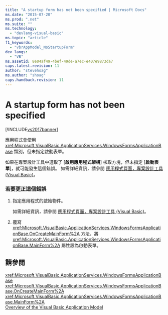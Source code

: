 ```yaml
---
title: "A startup form has not been specified | Microsoft Docs"
ms.date: "2015-07-20"
ms.prod: ".net"
ms.suite: ""
ms.technology: 
  - "devlang-visual-basic"
ms.topic: "article"
f1_keywords: 
  - "vbrAppModel_NoStartupForm"
dev_langs: 
  - "VB"
ms.assetid: 8e04af49-4bef-49de-a7ec-e407e9873da7
caps.latest.revision: 11
author: "stevehoag"
ms.author: "shoag"
caps.handback.revision: 11
---
```

# A startup form has not been specified
[!INCLUDE[vs2017banner](../../../visual-basic/includes/vs2017banner.md)]

應用程式會使用 <xref:Microsoft.VisualBasic.ApplicationServices.WindowsFormsApplicationBase> 類別，但未指定啟動表單。  
  
 如果在專案設計工具中選取了 \[**啟用應用程式架構**\] 核取方塊，但未指定 \[**啟動表單**\]，就可能發生這個錯誤。  如需詳細資訊，請參閱 [應用程式頁面，專案設計工具 \(Visual Basic\)](/visual-studio/ide/reference/application-page-project-designer-visual-basic)。  
  
### 若要更正這個錯誤  
  
1.  指定應用程式的啟始物件。  
  
     如需詳細資訊，請參閱 [應用程式頁面，專案設計工具 \(Visual Basic\)](/visual-studio/ide/reference/application-page-project-designer-visual-basic)。  
  
2.  覆寫 <xref:Microsoft.VisualBasic.ApplicationServices.WindowsFormsApplicationBase.OnCreateMainForm%2A> 方法，將 <xref:Microsoft.VisualBasic.ApplicationServices.WindowsFormsApplicationBase.MainForm%2A> 屬性設為啟動表單。  
  
## 請參閱  
 <xref:Microsoft.VisualBasic.ApplicationServices.WindowsFormsApplicationBase>   
 <xref:Microsoft.VisualBasic.ApplicationServices.WindowsFormsApplicationBase.OnCreateMainForm%2A>   
 <xref:Microsoft.VisualBasic.ApplicationServices.WindowsFormsApplicationBase.MainForm%2A>   
 [Overview of the Visual Basic Application Model](../../../visual-basic/developing-apps/development-with-my/overview-of-the-visual-basic-application-model.md)